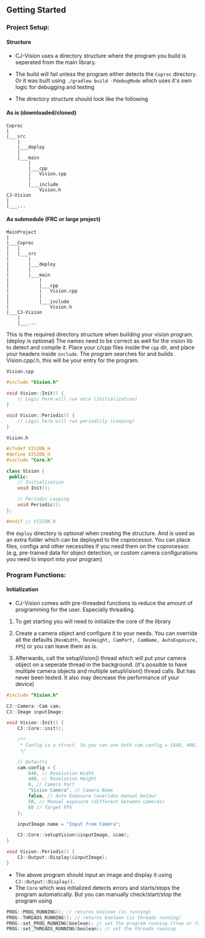 ## Getting Started

### Project Setup: 

#### Structure
- CJ-Vision uses a directory structure where the program you build is seperated from the main library.

- The build will fail unless the program either detects the `Coproc` directory. Or it was built using `./gradlew build -PdebugMode` which uses it's own logic for debugging and testing

- The directory structure should look like the following

#### As is (downloaded/cloned)

```
Coproc
|
|___src
	|
	|___deploy
	|
	|___main
		|
		|___cpp
		|	Vision.cpp
		|
		|___include
			Vision.h
CJ-Vision
|
|___...
```

#### As submodule (FRC or large project)
```
MainProject
|
|___Coproc
|	|
|	|___src
|		|
|		|___deploy
|		|
|		|___main
|			|
|			|___cpp
|			|	Vision.cpp
|			|
|			|___include
|				Vision.h
|___CJ-Vision
	|
	|___...
```

This is the required directory structure when building your vision program. (deploy is optional) The names need to be correct as well for the vision lib to detect and compile it. Place your c/cpp files inside the `cpp` dir, and place your headers inside `include`. The program searches for and builds Vision.cpp/.h, this will be your entry for the program.

`Vision.cpp`
```cpp
#include "Vision.h"

void Vision::Init() {
	// Logic here will run once (Initialization)
}

void Vision::Periodic() {
	// Logic here will run periodicly (Looping)
}
```

`Vision.h`
```cpp
#ifndef VISION_H
#define VISION_H
#include "Core.h"

class Vision {
 public:
	// Initialization
	void Init();

	// Periodic Looping
	void Periodic();
};

#endif // VISION_H
```

the `deploy` directory is optional when creating the structure. And is used as an extra folder which can be deployed to the coprocessor. You can place files, configs and other necessities if you need them on the coprocessor. (e.g, pre-trained data for object detection, or custom camera configurations you need to import into your program)

### Program Functions:

#### Initialization
- CJ-Vision comes with pre-threaded functions to reduce the amount of programming for the user. Especially threading.

1. To get starting you will need to initialize the core of the library

2. Create a camera object and configure it to your needs. You can override all the defaults (`ResWidth, ResHeight, CamPort, CamName, AutoExposure, FPS`) or you can leave them as is.

3. Afterwards, call the setupVision() thread which will put your camera object on a seperate thread in the background. (it's possible to have multiple camera objects and multiple setupVision() thread calls. But has never been tested. It also may decrease the performance of your device)

```cpp
#include "Vision.h"

CJ::Camera::Cam cam;
CJ::Image inputImage;

void Vision::Init() {
	CJ::Core::init();

	/**
	 * Config is a struct. So you can use both cam.config = {640, 480, ...} or cam.config.ResWidth = 640; cam.config.ResHeight = 480; ... 
	 */

	// Defaults
	cam.config = {
		640, // Resolution Width
		480, // Resolution Height
		0, // Camera Port
		"Vision Camera", // Camera Name
		false, // Auto Exposure (overides manual below)
		50, // Manual exposure (different between cameras)
		60 // Target FPS
	};

	inputImage.name = "Input from Camera";

	CJ::Core::setupVision(&inputImage, &cam);
}

void Vision::Periodic() {
	CJ::Output::Display(&inputImage);
}
```

- The above program should input an image and display it using `CJ::Output::Display()`. 
- The `Core` which was initialized detects errors and starts/stops the program automatically. But you can manually check/start/stop the program using

```cpp
PROG::PROG_RUNNING(); // returns boolean (is running)
PROG::THREADS_RUNNING(); // returns boolean (is threads running)
PROG::set_PROG_RUNNING(boolean); // set the program running (true or false)
PROG::set_THREADS_RUNNING(boolean); // set the threads running
```
